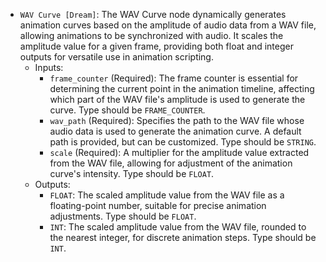 - `WAV Curve [Dream]`: The WAV Curve node dynamically generates animation curves based on the amplitude of audio data from a WAV file, allowing animations to be synchronized with audio. It scales the amplitude value for a given frame, providing both float and integer outputs for versatile use in animation scripting.
    - Inputs:
        - `frame_counter` (Required): The frame counter is essential for determining the current point in the animation timeline, affecting which part of the WAV file's amplitude is used to generate the curve. Type should be `FRAME_COUNTER`.
        - `wav_path` (Required): Specifies the path to the WAV file whose audio data is used to generate the animation curve. A default path is provided, but can be customized. Type should be `STRING`.
        - `scale` (Required): A multiplier for the amplitude value extracted from the WAV file, allowing for adjustment of the animation curve's intensity. Type should be `FLOAT`.
    - Outputs:
        - `FLOAT`: The scaled amplitude value from the WAV file as a floating-point number, suitable for precise animation adjustments. Type should be `FLOAT`.
        - `INT`: The scaled amplitude value from the WAV file, rounded to the nearest integer, for discrete animation steps. Type should be `INT`.
